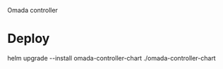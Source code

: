 Omada controller

# Deploy 

helm upgrade --install omada-controller-chart ./omada-controller-chart
